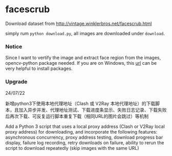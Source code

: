 facescrub
=========

Download dataset from http://vintage.winklerbros.net/facescrub.html

simply rum `python download.py`, all images are downloaded under `download`.

### Notice

Since I want to vertify the image and extract face region from the images, opencv-python package needed. If you are on Windows, this [url](http://www.lfd.uci.edu/~gohlke/pythonlibs/) can be very helpful to install packages.

### Upgrade

24/07/22

新增python3下使用本地代理地址（Clash 或 V2Ray 本地代理地址）的下载脚本，且加入异步并发、代理地址测试、下载进度条显示、失败日志记录、下载失败后再次下载、可反复运行脚本重复下载（相同URL的图片会跳过）等机制

Add a Python 3 script that uses a local proxy address (Clash or V2Ray local proxy address) for downloading, and incorporate the following features: asynchronous concurrency, proxy address testing, download progress bar display, failure log recording, retry downloads on failure, ability to rerun the script to download repeatedly (skip images with the same URL)
